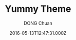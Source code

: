 ---
title: Yummy Theme
github: https://github.com/DONGChuan/Yummy-Jekyll
demo: https://dongchuan.github.io/
author: DONG Chuan
ssg:
  - Jekyll
cms:
  - Markdown
date: 2016-05-13T12:47:31.000Z
description: Yummy Jekyll Theme
draft: true
publish_date: '2016-05-13T12:47:31Z'
update_date: '2018-09-18T10:58:00Z'
github_star: 536
github_fork: 383
---